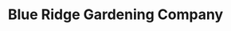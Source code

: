 ---
title: "Blue Ridge Gardening Company"
url: /danville/blue-ridge-gardening-company/
shop: garden centre
---